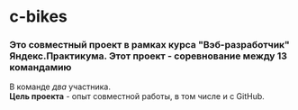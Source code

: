 # c-bikes   
### Это совместный проект в рамках курса "Вэб-разработчик" Яндекс.Практикума. Этот проект - соревнование между 13 командамию
В команде *два* участника.  
**Цель проекта** - опыт совместной работы, в том числе и с GitHub.
